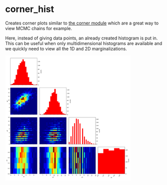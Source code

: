 # corner_hist

Creates corner plots similar to [the corner module](https://github.com/dfm/corner.py) which are a great way
to view MCMC chains for example.

Here, instead of giving data points, an already created histogram is put in.
This can be useful when only multidimensional histograms are available and we
quickly need to view all the 1D and 2D marginalizations.

<img src="./corner_hist_demo.png" width=400px>
